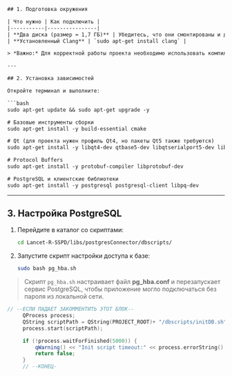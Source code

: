 
```txt
## 1. Подготовка окружения

| Что нужно | Как подключить |
|-----------|----------------|
| **Два диска (размер ≈ 1,7 ГБ)** | Убедитесь, что они смонтированы и доступны из файловой системы (например `/mnt/data` и `/mnt/code`). Если это виртуальная машина – добавьте их через интерфейс гипервизора. |
| **Установленный Clang** | `sudo apt‑get install clang` |

> *Важно:* Для корректной работы проекта необходимо использовать компилятор **Clang** и профиль Qt 4.

---

## 2. Установка зависимостей

Откройте терминал и выполните:

```bash
sudo apt-get update && sudo apt-get upgrade -y

# Базовые инструменты сборки
sudo apt-get install -y build-essential cmake

# Qt (для проекта нужен профиль Qt4, но пакеты Qt5 также требуются)
sudo apt-get install -y libqt4-dev qtbase5-dev libqtserialport5-dev libqt5sql5-psql

# Protocol Buffers
sudo apt-get install -y protobuf-compiler libprotobuf-dev

# PostgreSQL и клиентские библиотеки
sudo apt-get install -y postgresql postgresql-client libpq-dev
```

---

## 3. Настройка PostgreSQL

1. Перейдите в каталог со скриптами:

   ```bash
   cd Lancet-R-SSPD/libs/postgresConnector/dbscripts/
   ```

2. Запустите скрипт настройки доступа к базе:

   ```bash
   sudo bash pg_hba.sh
   ```

> Скрипт `pg_hba.sh` настраивает файл **pg_hba.conf** и перезапускает сервис PostgreSQL, чтобы приложение могло подключаться без пароля из локальной сети.

```cpp
// --ЕСЛИ ПАДАЕТ ЗАКОММЕНТИТЬ ЭТОТ БЛОК--
     QProcess process;
     QString scriptPath = QString(PROJECT_ROOT)+ "/dbscripts/initDB.sh";
     process.start(scriptPath);

     if (!process.waitForFinished(5000)) {
         qWarning() << "Init script timeout:" << process.errorString();
         return false;
     }
     // --КОНЕЦ-
```
